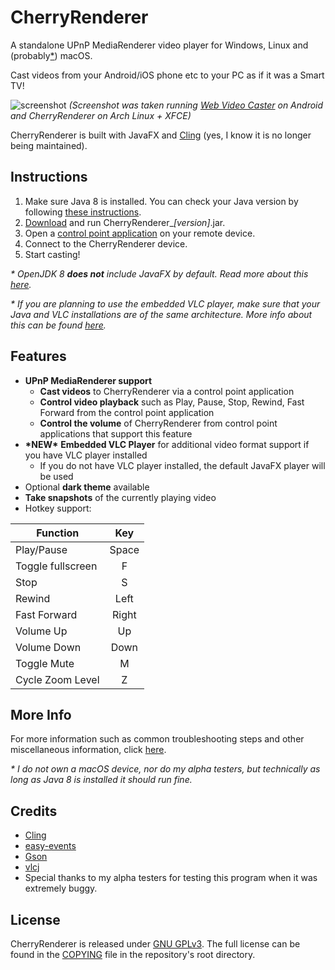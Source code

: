 # CherryRenderer

A standalone UPnP MediaRenderer video player for Windows, Linux and (probably[*](#more-info)) macOS.

Cast videos from your Android/iOS phone etc to your PC as if it was a Smart TV!

![screenshot](https://cdn.discordapp.com/attachments/480408561290182667/582642305413021717/cherryrenderer3.png)
*(Screenshot was taken running [Web Video Caster](http://www.webvideocaster.com) on Android and CherryRenderer on Arch Linux + XFCE)*

CherryRenderer is built with JavaFX and [Cling](https://github.com/4thline/cling) (yes, I know it is no longer being maintained).

## Instructions
 1. Make sure Java 8 is installed. You can check your Java version by following [these instructions](https://www.java.com/en/download/help/version_manual.xml). 
 2. [Download](https://github.com/ChrRubin/CherryRenderer/releases) and run CherryRenderer_*[version]*.jar.
 3. Open a [control point application](MOREINFO.md#what-control-point-applications-have-been-tested-with-cherryrenderer) on your remote device.
 4. Connect to the CherryRenderer device.
 5. Start casting!

*&ast; OpenJDK 8 **does not** include JavaFX by default. Read more about this [here](MOREINFO.md#i-have-openjdk-8-installed-and-i-cant-run-cherryrenderer).*

*&ast; If you are planning to use the embedded VLC player, make sure that your Java and VLC installations are of the same architecture. More info about this can be found [here](MOREINFO.md#i-have-a-vlc-installation-but-cherryrenderer-doesnt-detect-it-as-a-valid-libvlc-directory).*

## Features
 - **UPnP MediaRenderer support**
   - **Cast videos** to CherryRenderer via a control point application
   - **Control video playback** such as Play, Pause, Stop, Rewind, Fast Forward from the control point application
   - **Control the volume** of CherryRenderer from control point applications that support this feature
 - **&ast;NEW&ast;** **Embedded VLC Player** for additional video format support if you have VLC player installed
   - If you do not have VLC player installed, the default JavaFX player will be used
 - Optional **dark theme** available
 - **Take snapshots** of the currently playing video
 - Hotkey support:
 
 | Function          | Key   |
 |----------         |:-----:|
 | Play/Pause        | Space |
 | Toggle fullscreen | F     |
 | Stop              | S     |
 | Rewind            | Left  |
 | Fast Forward      | Right |
 | Volume Up         | Up    |
 | Volume Down       | Down  |
 | Toggle Mute       | M     |
 | Cycle Zoom Level  | Z     |

## More Info
For more information such as common troubleshooting steps and other miscellaneous information, click [here](MOREINFO.md).

*&ast; I do not own a macOS device, nor do my alpha testers, but technically as long as Java 8 is installed it should run fine.*

## Credits
 - [Cling](https://github.com/4thline/cling)
 - [easy-events](https://github.com/Fylipp/easy-events)
 - [Gson](https://github.com/google/gson)
 - [vlcj](https://github.com/caprica/vlcj)
 - Special thanks to my alpha testers for testing this program when it was extremely buggy.

## License
CherryRenderer is released under [GNU GPLv3](https://www.gnu.org/licenses/gpl-3.0.en.html). The full license can be found in the [COPYING](COPYING) file in the repository's root directory.